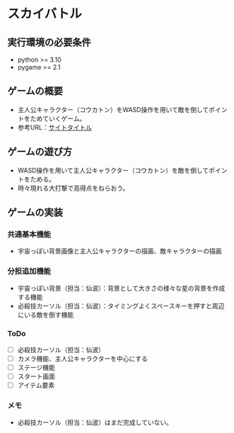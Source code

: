 # スカイバトル

## 実行環境の必要条件
* python >= 3.10
* pygame >= 2.1

## ゲームの概要
* 主人公キャラクター（コウカトン）をWASD操作を用いて敵を倒してポイントをためていくゲーム。
* 参考URL：[サイトタイトル](https://service.cloud.teu.ac.jp/moodle_epyc/course/view.php?id=18633)

## ゲームの遊び方
* WASD操作を用いて主人公キャラクター（コウカトン）を敵を倒してポイントをためる。
* 時々現れる大打撃で高得点をねらおう。

## ゲームの実装
### 共通基本機能
* 宇宙っぽい背景画像と主人公キャラクターの描画、敵キャラクターの描画

### 分担追加機能
* 宇宙っぽい背景（担当：仙波）：背景として大きさの様々な星の背景を作成する機能
* 必殺技カーソル（担当：仙波）：タイミングよくスペースキーを押すと周辺にいる敵を倒す機能

### ToDo
- [ ] 必殺技カーソル（担当：仙波）
- [ ] カメラ機能、主人公キャラクターを中心にする
- [ ] ステージ機能
- [ ] スタート画面
- [ ] アイテム要素

### メモ
* 必殺技カーソル（担当：仙波）はまだ完成していない。
